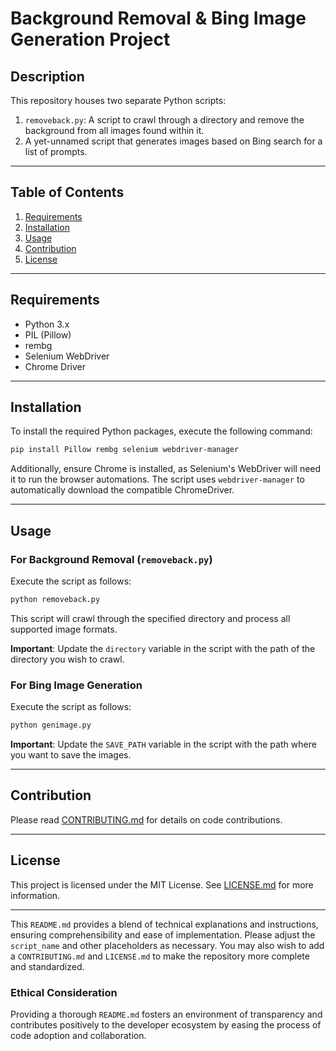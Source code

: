 # Background Removal & Bing Image Generation Project

## Description

This repository houses two separate Python scripts:

1. `removeback.py`: A script to crawl through a directory and remove the background from all images found within it.
2. A yet-unnamed script that generates images based on Bing search for a list of prompts.

---

## Table of Contents

1. [Requirements](#requirements)
2. [Installation](#installation)
3. [Usage](#usage)
4. [Contribution](#contribution)
5. [License](#license)

---

## Requirements

- Python 3.x
- PIL (Pillow)
- rembg
- Selenium WebDriver
- Chrome Driver

---

## Installation

To install the required Python packages, execute the following command:

```bash
pip install Pillow rembg selenium webdriver-manager
```

Additionally, ensure Chrome is installed, as Selenium's WebDriver will need it to run the browser automations. The script uses `webdriver-manager` to automatically download the compatible ChromeDriver.

---

## Usage

### For Background Removal (`removeback.py`)

Execute the script as follows:

```bash
python removeback.py
```

This script will crawl through the specified directory and process all supported image formats.

**Important**: Update the `directory` variable in the script with the path of the directory you wish to crawl.

### For Bing Image Generation

Execute the script as follows:

```bash
python genimage.py
```

**Important**: Update the `SAVE_PATH` variable in the script with the path where you want to save the images.

---

## Contribution

Please read [CONTRIBUTING.md](CONTRIBUTING.md) for details on code contributions.

---

## License

This project is licensed under the MIT License. See [LICENSE.md](LICENSE.md) for more information.

---

This `README.md` provides a blend of technical explanations and instructions, ensuring comprehensibility and ease of implementation. Please adjust the `script_name` and other placeholders as necessary. You may also wish to add a `CONTRIBUTING.md` and `LICENSE.md` to make the repository more complete and standardized.

### Ethical Consideration

Providing a thorough `README.md` fosters an environment of transparency and contributes positively to the developer ecosystem by easing the process of code adoption and collaboration.
